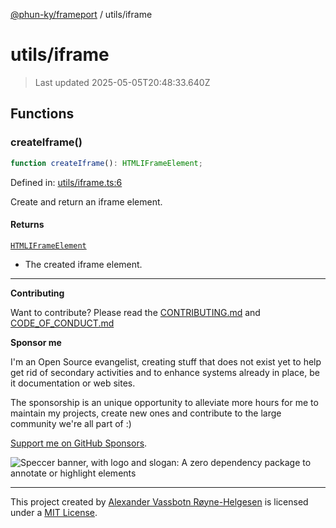 [@phun-ky/frameport](../README.md) / utils/iframe

# utils/iframe

> Last updated 2025-05-05T20:48:33.640Z

## Functions

### createIframe()

```ts
function createIframe(): HTMLIFrameElement;
```

Defined in: [utils/iframe.ts:6](https://github.com/phun-ky/frameport/blob/main/src/utils/iframe.ts#L6)

Create and return an iframe element.

#### Returns

[`HTMLIFrameElement`](https://developer.mozilla.org/docs/Web/API/HTMLIFrameElement)

- The created iframe element.

---

**Contributing**

Want to contribute? Please read the [CONTRIBUTING.md](https://github.com/phun-ky/frameport/blob/main/CONTRIBUTING.md) and [CODE_OF_CONDUCT.md](https://github.com/phun-ky/frameport/blob/main/CODE_OF_CONDUCT.md)

**Sponsor me**

I'm an Open Source evangelist, creating stuff that does not exist yet to help get rid of secondary activities and to enhance systems already in place, be it documentation or web sites.

The sponsorship is an unique opportunity to alleviate more hours for me to maintain my projects, create new ones and contribute to the large community we're all part of :)

[Support me on GitHub Sponsors](https://github.com/sponsors/phun-ky).

![Speccer banner, with logo and slogan: A zero dependency package to annotate or highlight elements](https://github.com/phun-ky/frameport/blob/main/public/frameport-banner.png?raw=true)

---

This project created by [Alexander Vassbotn Røyne-Helgesen](http://phun-ky.net) is licensed under a [MIT License](https://choosealicense.com/licenses/mit/).
